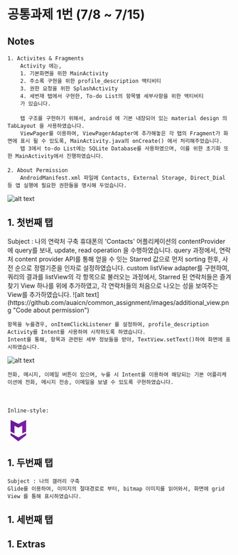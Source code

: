 <h1>공통과제 1번 (7/8 ~ 7/15)</h1>

<h2> Notes </h2>

    1. Activites & Fragments
        Activity 에는, 
        1. 기본화면을 위한 MainActivity
        2. 주소록 구현을 위한 profile_description 액티비티
        3. 권한 요청을 위한 SplashActivity
        4. 세번재 탭에서 구현한, To-do List의 항목별 세부사항을 위한 액티비티
        가 있습니다.
        
        탭 구조를 구현하기 위해서, android 에 기본 내장되어 있는 material design 의 TabLayout 을 사용하였습니다.
        ViewPager를 이용하여, ViewPagerAdapter에 추가해놓은 각 탭의 Fragment가 화면에 표시 될 수 있도록, MainActivity.java의 onCreate() 에서 처리해주었습니다.
        탭 3에서 to-do List에는 SQLite Database를 사용하였으며, 이를 위한 초기화 또한 MainActivity에서 진행하였습니다.
        
    2. About Permission
        AndroidManifest.xml 파일에 Contacts, External Storage, Direct_Dial 등 앱 실행에 필요한 권한들을 명시해 두었습니다.
![alt text](https://github.com/auaicn/common_assignment/images/permission.png "Code about permission")
        
        
<h2> 1. 첫번째 탭 </h2>
    Subject : 나의 연락처 구축
    휴대폰의 'Contacts' 어플리케이션의 contentProvider 에 query를 보내, update, read operation 을 수행하였습니다.
    query 과정에서, 연락처 content provider API를 통해 얻을 수 잇는 Starred 값으로 먼저 sorting 한후, 사전 순으로 정렬기준을 인자로 설정하였습니다.
    custom listView adapter를 구현하여, 쿼리의 결과를 listView의 각 항목으로 불러오는 과정에서, Starred 된 연락처들은 즐겨찾기 View 하나를 위에 추가하였고,
    각 연락처들의 처음으로 나오는 성을 보여주는 View를 추가하였습니다.
 ![alt text](https://github.com/auaicn/common_assignment/images/additional_view.png "Code about permission")
    
    항목을 누를경우, onItemClickListener 를 설정하여, profile_description Activity를 Intent를 사용하여 시작하도록 하였습니다.
    Intent를 통해, 항목과 관련된 세부 정보들을 받아, TextView.setText()하여 화면에 표시하였습니다.
![alt text](https://github.com/auaicn/common_assignment/images/profile_description.png "Image about profile Description")
    
    전화, 메시지, 이메일 버튼이 있으며, 누를 시 Intent를 이용하여 해당되는 기본 어플리케이션에 전화, 메시지 전송, 이메일을 보낼 수 있도록 구현하였습니다.
    
  
    
    Inline-style: 
![alt text](https://github.com/adam-p/markdown-here/raw/master/src/common/images/icon48.png "Logo Title Text 1")
    
<h2> 1. 두번째 탭 </h2>

    Subject : 나의 갤러리 구축
    Glide를 이용하여, 이미지의 절대경로로 부터, bitmap 이미지를 읽어와서, 화면에 grid View 를 통해 표시하였습니다.
    
<h2> 1. 세번째 탭 </h2>

<h2> 1. Extras </h2>
